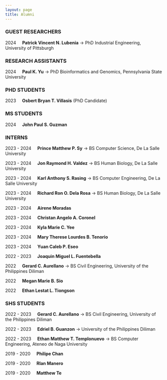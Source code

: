 ```yaml
---
layout: page
title: Alumni
---
```

### GUEST RESEARCHERS

2024 &nbsp; &nbsp; **Patrick Vincent N. Lubenia** -> PhD Industrial Engineering, University of Pittsburgh

### RESEARCH ASSISTANTS

2024 &nbsp; &nbsp; **Paul K. Yu** -> PhD Bioinformatics and Genomics, Pennsylvania State University

### PHD STUDENTS

2023 &nbsp; &nbsp; **Osbert Bryan T. Villasis** (PhD Candidate)

### MS STUDENTS

2024 &nbsp; &nbsp; **John Paul S. Guzman**

### INTERNS

2023 - 2024 &nbsp; &nbsp; **Prince Matthew P. Sy** -> BS Computer Science, De La Salle University

2023 - 2024 &nbsp; &nbsp; **Jon Raymond H. Valdez** -> BS Human Biology, De La Salle University

2023 - 2024 &nbsp; &nbsp; **Karl Anthony S. Rasing** -> BS Computer Engineering, De La Salle University

2023 - 2024 &nbsp; &nbsp; **Richard Ron O. Dela Rosa** -> BS Human Biology, De La Salle University

2023 - 2024 &nbsp; &nbsp; **Airene Moradas**

2023 - 2024 &nbsp; &nbsp; **Christan Angelo A. Coronel**

2023 - 2024 &nbsp; &nbsp; **Kyla Marie C. Yee**

2023 - 2024 &nbsp; &nbsp; **Mary Therese Lourdes B. Tenorio**

2023 - 2024 &nbsp; &nbsp; **Yuan Caleb P. Eseo**

2022 - 2023 &nbsp; &nbsp; **Joaquin Miguel L. Fuentebella**

2022 &nbsp; &nbsp; **Gerard C. Aurellano** -> BS Civil Engineering, University of the Philippines Diliman

2022 &nbsp; &nbsp; **Megan Marie B. Sio**

2022 &nbsp; &nbsp; **Ethan Lestat L. Tiongson**

### SHS STUDENTS

2022 - 2023 &nbsp; &nbsp; **Gerard C. Aurellano** -> BS Civil Engineering, University of the Philippines Diliman

2022 - 2023 &nbsp; &nbsp; **Edriel B. Guanzon** -> University of the Philippines Diliman

2022 - 2023 &nbsp; &nbsp; **Ethan Matthew T. Templonuevo** -> BS Computer Engineering, Ateneo de Naga University

2019 - 2020 &nbsp; &nbsp; **Philipe Chan**

2019 - 2020 &nbsp; &nbsp; **Rlan Manero**

2019 - 2020 &nbsp; &nbsp; **Matthew Te**
